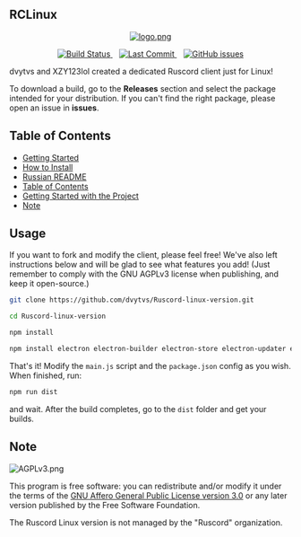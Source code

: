 ## RCLinux
<p align="center">
  <a href="https://github.com/dvytvs/Ruscord-linux-version/blob/main/assets/logo.png">
    <img src="https://github.com/dvytvs/Ruscord-linux-version/blob/main/assets/logo.png" alt="logo.png" />
  </a>
</p>
<p align="center">
  <a href="https://github.com/dvytvs/Ruscord-linux-version/actions/workflows/node.js.yml">
    <img src="https://github.com/dvytvs/Ruscord-linux-version/actions/workflows/node.js.yml/badge.svg" alt="Build Status" />
  </a>
  &nbsp;&nbsp;
  <a href="https://github.com/dvytvs/Ruscord-linux-version/commits/main">
    <img src="https://img.shields.io/github/last-commit/dvytvs/Ruscord-linux-version/main" alt="Last Commit" />
  </a>
  &nbsp;&nbsp;
  <a href="https://github.com/dvytvs/Ruscord-linux-version/issues">
    <img src="https://img.shields.io/github/issues/dvytvs/Ruscord-linux-version.svg" alt="GitHub issues" />
  </a>
</p>

dvytvs and XZY123lol created a dedicated Ruscord client just for Linux!

To download a build, go to the **Releases** section and select the package intended for your distribution. If you can't find the right package, please open an issue in **issues**.

## Table of Contents

- [Getting Started](https://github.com/dvytvs/Ruscord-linux-version/new/main/.github#rclinux)
- [How to Install](https://github.com/dvytvs/Ruscord-linux-version/blob/main/.github/howdownload.en.md)
- [Russian README](https://github.com/dvytvs/Ruscord-linux-version/blob/main/README.md)
- [Table of Contents](https://github.com/dvytvs/Ruscord-linux-version/new/main/.github#table-of-contents)
- [Getting Started with the Project](https://github.com/dvytvs/Ruscord-linux-version/new/main/.github#usage)
- [Note](https://github.com/dvytvs/Ruscord-linux-version/new/main/.github#note)

## Usage
If you want to fork and modify the client, please feel free! We've also left instructions below and will be glad to see what features you add! (Just remember to comply with the GNU AGPLv3 license when publishing, and keep it open-source.)

```bash
git clone https://github.com/dvytvs/Ruscord-linux-version.git

cd Ruscord-linux-version

npm install

npm install electron electron-builder electron-store electron-updater electron-log electron-in-dev --save-dev
````

That's it! Modify the `main.js` script and the `package.json` config as you wish. When finished, run:

```bash
npm run dist
```

and wait. After the build completes, go to the `dist` folder and get your builds.

## Note

![AGPLv3.png](https://github.com/dvytvs/Ruscord-linux-version/blob/main/assets/AGPLv3.png)

This program is free software: you can redistribute and/or modify it under the terms of the [GNU Affero General Public License version 3.0](https://github.com/dvytvs/Ruscord-linux-version/blob/main/LICENSE) or any later version published by the Free Software Foundation.

The Ruscord Linux version is not managed by the "Ruscord" organization.
